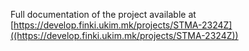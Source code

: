 Full documentation of the project available at [https://develop.finki.ukim.mk/projects/STMA-2324Z]((https://develop.finki.ukim.mk/projects/STMA-2324Z))
